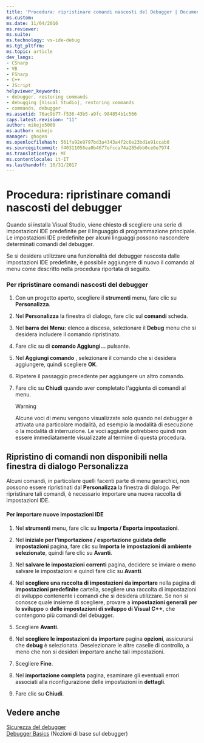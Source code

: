 ```yaml
---
title: 'Procedura: ripristinare comandi nascosti del Debugger | Documenti Microsoft'
ms.custom: 
ms.date: 11/04/2016
ms.reviewer: 
ms.suite: 
ms.technology: vs-ide-debug
ms.tgt_pltfrm: 
ms.topic: article
dev_langs:
- CSharp
- VB
- FSharp
- C++
- JScript
helpviewer_keywords:
- debugger, restoring commands
- debugging [Visual Studio], restoring commands
- commands, debugger
ms.assetid: 76ac9b77-f536-43b5-a9fc-984854b1c566
caps.latest.revision: "11"
author: mikejo5000
ms.author: mikejo
manager: ghogen
ms.openlocfilehash: 561fa92e9797bd3a4343a4f2c6e23bd1e91ccab0
ms.sourcegitcommit: f40311056ea0b4677efcca74a285dbb0ce0e7974
ms.translationtype: MT
ms.contentlocale: it-IT
ms.lasthandoff: 10/31/2017
---
```

# <a name="how-to-restore-hidden-debugger-commands"></a>Procedura: ripristinare comandi nascosti del debugger
Quando si installa Visual Studio, viene chiesto di scegliere una serie di impostazioni IDE predefinite per il linguaggio di programmazione principale. Le impostazioni IDE predefinite per alcuni linguaggi possono nascondere determinati comandi del debugger.  
  
 Se si desidera utilizzare una funzionalità del debugger nascosta dalle impostazioni IDE predefinite, è possibile aggiungere di nuovo il comando al menu come descritto nella procedura riportata di seguito.  
  
### <a name="to-restore-hidden-debugger-commands"></a>Per ripristinare comandi nascosti del debugger  
  
1.  Con un progetto aperto, scegliere il **strumenti** menu, fare clic su **Personalizza**.  
  
2.  Nel **Personalizza** la finestra di dialogo, fare clic sul **comandi** scheda.  
  
3.  Nel **barra dei Menu:** elenco a discesa, selezionare il **Debug** menu che si desidera includere il comando ripristinato.  
  
4.  Fare clic su di **comando Aggiungi...**  pulsante.  
  
5.  Nel **Aggiungi comando** , selezionare il comando che si desidera aggiungere, quindi scegliere **OK**.  
  
6.  Ripetere il passaggio precedente per aggiungere un altro comando.  
  
7.  Fare clic su **Chiudi** quando aver completato l'aggiunta di comandi al menu.  
  
    > [!WARNING]
    >  Alcune voci di menu vengono visualizzate solo quando nel debugger è attivata una particolare modalità, ad esempio la modalità di esecuzione o la modalità di interruzione. Le voci aggiunte potrebbero quindi non essere immediatamente visualizzate al termine di questa procedura.  
  
## <a name="restoring-commands-not-available-from-the-customize-dialog-box"></a>Ripristino di comandi non disponibili nella finestra di dialogo Personalizza  
 Alcuni comandi, in particolare quelli facenti parte di menu gerarchici, non possono essere ripristinati dal **Personalizza** la finestra di dialogo. Per ripristinare tali comandi, è necessario importare una nuova raccolta di impostazioni IDE.  
  
#### <a name="to-import-new-ide-settings"></a>Per importare nuove impostazioni IDE  
  
1.  Nel **strumenti** menu, fare clic su **Importa / Esporta impostazioni**.  
  
2.  Nel **iniziale per l'importazione / esportazione guidata delle impostazioni** pagina, fare clic su **Importa le impostazioni di ambiente selezionate**, quindi fare clic su **Avanti**.  
  
3.  Nel **salvare le impostazioni correnti** pagina, decidere se inviare o meno salvare le impostazioni e quindi fare clic su **Avanti**.  
  
4.  Nel **scegliere una raccolta di impostazioni da importare** nella pagina di **impostazioni predefinite** cartella, scegliere una raccolta di impostazioni di sviluppo contenente i comandi che si desidera utilizzare. Se non si conosce quale insieme di scegliere, provare a **impostazioni generali per lo sviluppo** o **delle impostazioni di sviluppo di Visual C++**, che contengono più comandi del debugger.  
  
5.  Scegliere **Avanti**.  
  
6.  Nel **scegliere le impostazioni da importare** pagina **opzioni**, assicurarsi che **debug** è selezionata. Deselezionare le altre caselle di controllo, a meno che non si desideri importare anche tali impostazioni.  
  
7.  Scegliere **Fine**.  
  
8.  Nel **importazione completa** pagina, esaminare gli eventuali errori associati alla riconfigurazione delle impostazioni in **dettagli**.  
  
9. Fare clic su **Chiudi**.  
  
## <a name="see-also"></a>Vedere anche  
 [Sicurezza del debugger](../debugger/debugger-security.md)   
 [Debugger Basics](../debugger/debugger-basics.md) (Nozioni di base sul debugger)